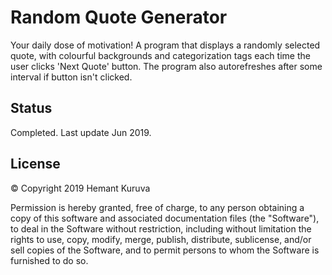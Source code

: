 # Random Quote Generator
Your daily dose of motivation! A program that displays a randomly selected quote, with colourful backgrounds and categorization tags each time the user clicks 'Next Quote' button. The program also autorefreshes after some interval if button isn't clicked.

## Status
Completed. Last update Jun 2019.

## License
&copy; Copyright 2019 Hemant Kuruva

Permission is hereby granted, free of charge, to any person obtaining a copy of this software and associated documentation files (the "Software"), to deal in the Software without restriction, including without limitation the rights to use, copy, modify, merge, publish, distribute, sublicense, and/or sell copies of the Software, and to permit persons to whom the Software is furnished to do so.
